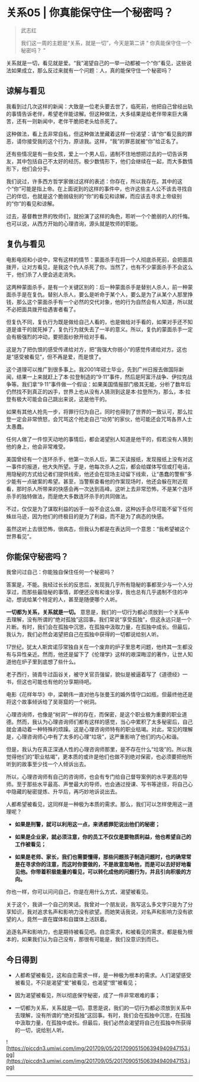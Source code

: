 # 关系05 | 你真能保守住一个秘密吗？

> 武志红
> 
> 我们这一周的主题是“关系，就是一切”，今天是第二讲 “ 你真能保守住一个秘密吗？ ”

关系就是一切，看见就是爱。“我”渴望自己的一举一动都被一个“你”看见，这些说法如果成立，那么反过来就有一个问题：人，真的能保守住一个秘密吗？

## 谅解与看见

我看到过几次这样的新闻：大致是一位老头要去世了，临死前，他把自己曾经出轨的事情告诉老伴，希望老伴能谅解。但这种做法，大多结果是给老伴带来巨大痛苦，还有一则新闻中，老伴干脆把老头给杀死了。

这种做法，看上去非常自私，但这种做法里藏着这样一份渴望：请“你”看见我的罪恶，请你接受我的这个行为，原谅我。这样，“我”的罪恶就被“你”给正名了。

还有些情况是有一些女孩，爱上一个男人后，遏制不住地想把过去的一切告诉男友，其中包括自己不太好的经历。极少数情形下，他们会继续在一起，而大多数情形下，他们会分手。

我们说过，许多西方哲学家做过这样的表述：你存在，所以我存在。其中的这个“你”可能是指上帝。在上面说到的这样的事件中，也许这些主人公不该去寻找自己的伴侣，也就是这个脆弱级别的“你”的看见和谅解，而应该去寻求上帝级别的“你”的看见和谅解。

过去，基督教世界的牧师们，就扮演了这样的角色，聆听一个个脆弱的人的忏悔。也可以说，从西方开始的心理咨询，源头就是牧师的职能。

## 复仇与看见

电影电视和小说中，常有这样的情节：蒙面杀手在将一个人彻底杀死前，会把面具拨开，让对方看见，是我这个仇人杀死了你。当然了，也有不少蒙面杀手不会这么干，他们杀了人便会逃走消失。

这两种蒙面杀手，是有一个关键区别的：后一种蒙面杀手是替别人杀人，前一种蒙面杀手是在复仇。替别人杀人，要么是听命于某个人，要么是为了从某个人那里挣钱，那么这个蒙面杀手有一个必然的交代对象，他的行为自然会有人知道，所以就不必把面具拨开给遇害者看了。

但复仇不同，复仇行为既是做给自己人看的，也是做给对手看的，如果对手还不知道是谁干的就死掉了，复仇行为就失去了一半的意义。所以，复仇的蒙面杀手一定会有极强烈的冲动，要把面纱掀开给对手看。

这是为了把仇恨的感受传递给对方，把“我强大你弱小”的感觉传递给对方。这也是“感受被看见”，但不再是爱，而是恨了。

这个道理可以推广到很多事上。我2001年硕士毕业，先到广州日报去做国际新闻，结果一上来就赶上了本·拉登制造的“9·11”事件，然后是阿富汗战争、伊拉克战争等。我们拿“9·11”事件做一个假设：如果美国情报部门极其无能，分析了数年后仍然找不到真正的凶手，世界上也从没有人猜测到这是本·拉登所为，那么，本·拉登有极大可能会自己跳出来说，这是他干的。

如果有其他人抢先一步，将罪行归为自己，同时也得到了世界的一致认可，那么拉登一定会非常愤怒，会咒骂这个抢走自己“功劳”的家伙，他可能还会咒骂各界人士太愚蠢。

任何人做了一件惊天动地的事情后，都会渴望别人知道是他干的，假若没有人猜到他的身上，他会非常难受。

美国曾经有一个连环杀手，他第一次杀人后，第二天读报纸，发现报纸上没有对这一事件的报道，他大失所望。于是，他每次杀人之后，都会给媒体写信或打电话，用隐秘的方式给记者们提供线索，他还会在现场主动留下线索，让“愚蠢的警察”多少能有一点破案的希望。甚至，当警察查看他的作案现场时，他还会躲在附近观看，那时杀人所带来的快感会再一次达到高峰。这听上去非常恐怖，不是某个连环杀手的独特做法，而是绝大多数连环杀手的共同做法。

不过，仅仅是为了谋取利益的凶手一般不会这么做，这种凶手会尽可能不留下任何蛛丝马迹，因为他们的终极目的是为了利益，而不是为了病态的快感。

虽然这听上去很恐怖，很病态，但我认为都是在表达同一个意思：“我希望被这个世界看见”。

## 你能保守秘密吗？

我曾问过自己：你能独自保住任何一个秘密吗？

答案是，不能。我经过长长的反思后，发现我几乎所有隐秘的事都至少与一个人分享过，而那些最隐秘的事情，即便还没有和谁分享，我也总有几乎遏制不住的冲动，想说给某个特定的人，甚至是随便哪个人听。

 **一切都为关系，关系就是一切。** 意思是，我们的一切行为都必须放到一个关系中去理解，没有所谓的“绝对孤独”这回事。我们常说“享受孤独”，但这永远只是一个片断。有时，我们会在孤独中沉思，在孤独中汲取力量，在孤独中成长。但最后，我认为，我们必然会渴望把自己在孤独中获得的一切都说给别人听。

17世纪，犹太人斯宾诺莎常独自关在一个废弃的炉子里思考问题，他终其一生都没有与异性亲近。然而，他还是留下了《伦理学》这样的艰深晦涩的著作，让世人知道他在炉子里到底想了些什么。

老子西行，骑青牛过函谷关，被守关官员强留，貌似是被逼着写了《道德经》一书，但这也可能也有他的分享期待吧。

电影《花样年华》中，梁朝伟一直对他与张曼玉的婚外情守口如瓶，但最终他还是将这个故事倾诉给了吴哥窟的一个树洞。

心理咨询师，也像是“树洞”一样的存在，而保密，是这个职业极为重要的职业道德。然而，我认为心理咨询师们都有这样的感觉，当心中累积了太多秘密后，自己就会涌动着一种特殊的烦躁。这是心理咨询师特有的职业枯竭。对此，常见的理解是，心理咨询师心中有了太多的心理“垃圾”，这严重影响了他们的内心和谐。

但是，我认为在真正深通人性的心理咨询师那里，是不存在什么“垃圾”的。所以我觉得他们的“职业枯竭”，更本质的或许是他们也做不到绝对保密，也必须要把他所听到的故事至少找一个人倾诉出去。

所以，心理咨询师有自己的咨询师，也会有专门给自己督导案例的水平更高的导师。至于那些水平最高、声誉最大的导师，也会通过授课、写书等途径，将自己心中隐藏的秘密提炼、升华后，再巧妙地诉说出去。

人都希望被看见，这同样是一种极为本质的需求。那么，我们可以怎样使用这一道理呢？

* **如果是刑警，就可以利用这一点，来诱惑罪犯说出他们的秘密；** 

* **如果是企业家，就必须注意，你的员工不仅仅是要物质利益，他也希望自己的工作被看见；** 

* **如果是老师、家长，我们也需要懂得，那些问题孩子制造问题时，也的确常常是在寻求你的注意，而这时你要做的，不是故意忽略他，而是可以去好好地看见他。你带着积极能量的看见，可以转化成他的问题行为，并且引向积极的方向。** 

你也一样，你可以问问自己，你是在用什么方式，渴望被看见。

关于这个，我讲一个自己的笑话。我曾对一个朋友说，我写这么多文字只是为了分享知识，我对追求名声和影响力没有欲望。而她笑话我说，对名声和影响力没有欲望的人，竟然一直在媒体和自媒体上活跃着。

追逐名声和影响力，也是期待被看见吧。自恋需求，和被看见的需求，都是极为根本的，如果我们认为自己没有，那很有可能是，我们没意识到而已。

## 今日得到

* 人都希望被看见，这和自恋需求一样，是一种极为根本的需求。人们渴望感受被看见，不只是渴望“爱”被看见，也渴望“恨”被看见；

* 因为渴望被看见，所以彻底保守秘密，成了一件非常艰难的事；

* 一切都为关系，关系就是一切。意思是说，我们的一切行为都必须放到关系中去理解，没有所谓的“绝对孤独”这回事。有时，我们会在孤独中沉思，在孤独中汲取力量，在孤独中成长。但最后，我们必然会渴望将自己在孤独中所获得的一切，说给别人听。

![https://piccdn3.umiwi.com/img/201709/05/201709051506394940947153.jpg](https://piccdn3.umiwi.com/img/201709/05/201709051506394940947153.jpg)

---
